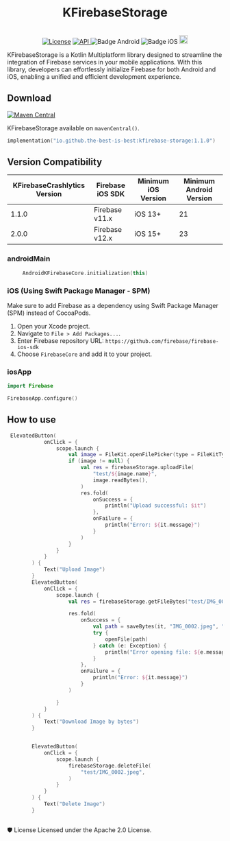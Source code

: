<h1 align="center">KFirebaseStorage</h1><br>

<div align="center">
<a href="https://opensource.org/licenses/Apache-2.0"><img alt="License" src="https://img.shields.io/badge/License-Apache%202.0-blue.svg"/></a>
<a href="https://android-arsenal.com/api?level=23" rel="nofollow">
    <img alt="API" src="https://img.shields.io/badge/API-23%2B-brightgreen.svg?style=flat" style="max-width: 100%;">
</a>
<img src="https://img.shields.io/badge/Platform-Android-brightgreen.svg?logo=android" alt="Badge Android" />
  <img src="https://img.shields.io/badge/Platform-iOS%20%2F%20macOS-lightgrey.svg?logo=apple" alt="Badge iOS" />
  <!-- <img src="https://img.shields.io/badge/Platform-JVM-8A2BE2.svg?logo=openjdk" alt="Badge JVM" />
    <img src="https://img.shields.io/badge/Platform-WASM%20%2F%20JS-yellow.svg?logo=javascript" alt="Badge JS" /> -->
<a href="https://github.com/the-best-is-best/"><img alt="Profile" src="https://img.shields.io/badge/github-%23181717.svg?&style=for-the-badge&logo=github&logoColor=white" height="20"/></a>

</div>

KFirebaseStorage is a Kotlin Multiplatform library designed to streamline the integration of Firebase services in your mobile applications. With this library, developers can effortlessly initialize Firebase for both Android and iOS, enabling a unified and efficient development experience.

## Download

[![Maven Central](https://img.shields.io/maven-central/v/io.github.the-best-is-best/kfirebase-storage)](https://central.sonatype.com/artifact/io.github.the-best-is-best/kfirebase-storage)

KFirebaseStorage available on `mavenCentral()`.

```kotlin
implementation("io.github.the-best-is-best:kfirebase-storage:1.1.0")
```

## Version Compatibility

| KFirebaseCrashlytics Version | Firebase iOS SDK | Minimum iOS Version | Minimum Android Version |
|------------------------------|------------------|---------------------|-------------------------|
| 1.1.0                        | Firebase v11.x   | iOS 13+             | 21                      |
| 2.0.0                        | Firebase v12.x   | iOS 15+             | 23                      |

### androidMain

```kotlin
     AndroidKFirebaseCore.initialization(this)
```

### iOS (Using Swift Package Manager - SPM)

Make sure to add Firebase as a dependency using Swift Package Manager (SPM) instead of CocoaPods.

1. Open your Xcode project.
2. Navigate to `File > Add Packages...`.
3. Enter Firebase repository URL: `https://github.com/firebase/firebase-ios-sdk`
4. Choose `FirebaseCore` and add it to your project.

### iosApp

```swift
import Firebase

FirebaseApp.configure()
```

## How to use

```kotlin
 ElevatedButton(
            onClick = {
                scope.launch {
                    val image = FileKit.openFilePicker(type = FileKitType.Image)
                    if (image != null) {
                        val res = firebaseStorage.uploadFile(
                            "test/${image.name}",
                            image.readBytes(),
                        )
                        res.fold(
                            onSuccess = {
                                println("Upload successful: $it")
                            },
                            onFailure = {
                                println("Error: ${it.message}")
                            }
                        )
                    }
                }
            }
        ) {
            Text("Upload Image")
        }
        ElevatedButton(
            onClick = {
                scope.launch {
                    val res = firebaseStorage.getFileBytes("test/IMG_0002.jpeg")

                    res.fold(
                        onSuccess = {
                            val path = saveBytes(it, "IMG_0002.jpeg", "test")
                            try {
                                openFile(path)
                            } catch (e: Exception) {
                                println("Error opening file: ${e.message}")
                            }
                        },
                        onFailure = {
                            println("Error: ${it.message}")
                        }
                    )

                }
            }
        ) {
            Text("Download Image by bytes")
        }


        ElevatedButton(
            onClick = {
                scope.launch {
                    firebaseStorage.deleteFile(
                        "test/IMG_0002.jpeg",
                    )
                }
            }
        ) {
            Text("Delete Image")
        }



```

🛡 License
Licensed under the Apache 2.0 License.
